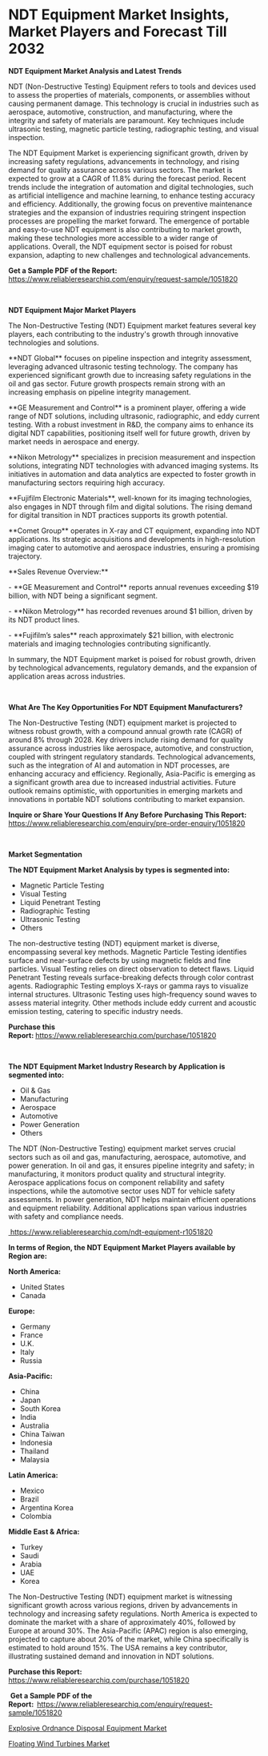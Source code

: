 <p><h1>NDT Equipment Market Insights, Market Players and Forecast Till 2032</h1></p><p><strong>NDT Equipment Market Analysis and Latest Trends</strong></p>
<p><p>NDT (Non-Destructive Testing) Equipment refers to tools and devices used to assess the properties of materials, components, or assemblies without causing permanent damage. This technology is crucial in industries such as aerospace, automotive, construction, and manufacturing, where the integrity and safety of materials are paramount. Key techniques include ultrasonic testing, magnetic particle testing, radiographic testing, and visual inspection.</p><p>The NDT Equipment Market is experiencing significant growth, driven by increasing safety regulations, advancements in technology, and rising demand for quality assurance across various sectors. The market is expected to grow at a CAGR of 11.8% during the forecast period. Recent trends include the integration of automation and digital technologies, such as artificial intelligence and machine learning, to enhance testing accuracy and efficiency. Additionally, the growing focus on preventive maintenance strategies and the expansion of industries requiring stringent inspection processes are propelling the market forward. The emergence of portable and easy-to-use NDT equipment is also contributing to market growth, making these technologies more accessible to a wider range of applications. Overall, the NDT equipment sector is poised for robust expansion, adapting to new challenges and technological advancements.</p></p>
<p><strong>Get a Sample PDF of the Report:&nbsp;</strong> <a href="https://www.reliableresearchiq.com/enquiry/request-sample/1051820?utm_campaign=1129&utm_medium=2&utm_source=Github&utm_content=ia&utm_term=16022025&utm_id=ndt-equipment">https://www.reliableresearchiq.com/enquiry/request-sample/1051820</a></p>
<p>&nbsp;</p>
<p><strong>NDT Equipment Major Market Players</strong></p>
<p><p>The Non-Destructive Testing (NDT) Equipment market features several key players, each contributing to the industry's growth through innovative technologies and solutions.</p><p>**NDT Global** focuses on pipeline inspection and integrity assessment, leveraging advanced ultrasonic testing technology. The company has experienced significant growth due to increasing safety regulations in the oil and gas sector. Future growth prospects remain strong with an increasing emphasis on pipeline integrity management.</p><p>**GE Measurement and Control** is a prominent player, offering a wide range of NDT solutions, including ultrasonic, radiographic, and eddy current testing. With a robust investment in R&D, the company aims to enhance its digital NDT capabilities, positioning itself well for future growth, driven by market needs in aerospace and energy.</p><p>**Nikon Metrology** specializes in precision measurement and inspection solutions, integrating NDT technologies with advanced imaging systems. Its initiatives in automation and data analytics are expected to foster growth in manufacturing sectors requiring high accuracy.</p><p>**Fujifilm Electronic Materials**, well-known for its imaging technologies, also engages in NDT through film and digital solutions. The rising demand for digital transition in NDT practices supports its growth potential.</p><p>**Comet Group** operates in X-ray and CT equipment, expanding into NDT applications. Its strategic acquisitions and developments in high-resolution imaging cater to automotive and aerospace industries, ensuring a promising trajectory.</p><p>**Sales Revenue Overview:**</p><p>- **GE Measurement and Control** reports annual revenues exceeding $19 billion, with NDT being a significant segment.</p><p>- **Nikon Metrology** has recorded revenues around $1 billion, driven by its NDT product lines.</p><p>- **Fujifilm’s sales** reach approximately $21 billion, with electronic materials and imaging technologies contributing significantly.</p><p>In summary, the NDT Equipment market is poised for robust growth, driven by technological advancements, regulatory demands, and the expansion of application areas across industries.</p></p>
<p>&nbsp;</p>
<p><strong>What Are The Key Opportunities For NDT Equipment Manufacturers?</strong></p>
<p><p>The Non-Destructive Testing (NDT) equipment market is projected to witness robust growth, with a compound annual growth rate (CAGR) of around 8% through 2028. Key drivers include rising demand for quality assurance across industries like aerospace, automotive, and construction, coupled with stringent regulatory standards. Technological advancements, such as the integration of AI and automation in NDT processes, are enhancing accuracy and efficiency. Regionally, Asia-Pacific is emerging as a significant growth area due to increased industrial activities. Future outlook remains optimistic, with opportunities in emerging markets and innovations in portable NDT solutions contributing to market expansion.</p></p>
<p><strong>Inquire or Share Your Questions If Any Before Purchasing This Report:</strong> <a href="https://www.reliableresearchiq.com/enquiry/pre-order-enquiry/1051820?utm_campaign=1129&utm_medium=2&utm_source=Github&utm_content=ia&utm_term=16022025&utm_id=ndt-equipment">https://www.reliableresearchiq.com/enquiry/pre-order-enquiry/1051820</a></p>
<p>&nbsp;</p>
<p><strong>Market Segmentation</strong></p>
<p><strong>The NDT Equipment Market Analysis by types is segmented into:</strong></p>
<p><ul><li>Magnetic Particle Testing</li><li>Visual Testing</li><li>Liquid Penetrant Testing</li><li>Radiographic Testing</li><li>Ultrasonic Testing</li><li>Others</li></ul></p>
<p><p>The non-destructive testing (NDT) equipment market is diverse, encompassing several key methods. Magnetic Particle Testing identifies surface and near-surface defects by using magnetic fields and fine particles. Visual Testing relies on direct observation to detect flaws. Liquid Penetrant Testing reveals surface-breaking defects through color contrast agents. Radiographic Testing employs X-rays or gamma rays to visualize internal structures. Ultrasonic Testing uses high-frequency sound waves to assess material integrity. Other methods include eddy current and acoustic emission testing, catering to specific industry needs.</p></p>
<p><strong>Purchase this Report:&nbsp;</strong><a href="https://www.reliableresearchiq.com/purchase/1051820?utm_campaign=1129&utm_medium=2&utm_source=Github&utm_content=ia&utm_term=16022025&utm_id=ndt-equipment">https://www.reliableresearchiq.com/purchase/1051820</a></p>
<p>&nbsp;</p>
<p><strong>The NDT Equipment Market Industry Research by Application is segmented into:</strong></p>
<p><ul><li>Oil & Gas</li><li>Manufacturing</li><li>Aerospace</li><li>Automotive</li><li>Power Generation</li><li>Others</li></ul></p>
<p><p>The NDT (Non-Destructive Testing) equipment market serves crucial sectors such as oil and gas, manufacturing, aerospace, automotive, and power generation. In oil and gas, it ensures pipeline integrity and safety; in manufacturing, it monitors product quality and structural integrity. Aerospace applications focus on component reliability and safety inspections, while the automotive sector uses NDT for vehicle safety assessments. In power generation, NDT helps maintain efficient operations and equipment reliability. Additional applications span various industries with safety and compliance needs.</p></p>
<p><a href="https://www.reliableresearchiq.com/ndt-equipment-r1051820?utm_campaign=1129&utm_medium=2&utm_source=Github&utm_content=ia&utm_term=16022025&utm_id=ndt-equipment">&nbsp;https://www.reliableresearchiq.com/ndt-equipment-r1051820</a></p>
<p><strong>In terms of Region, the NDT Equipment Market Players available by Region are:</strong></p>
<p>
    <p> <strong> North America: </strong>
        <ul>
            <li>United States</li>
            <li>Canada</li>
        </ul>
        </p> 
    <p> <strong> Europe: </strong>
        <ul>
            <li>Germany</li>
            <li>France</li>
            <li>U.K.</li>
            <li>Italy</li>
            <li>Russia</li>
        </ul>
        </p> 
    <p> <strong> Asia-Pacific: </strong>
        <ul>
            <li>China</li>
            <li>Japan</li>
            <li>South Korea</li>
            <li>India</li>
            <li>Australia</li>
            <li>China Taiwan</li>
            <li>Indonesia</li>
            <li>Thailand</li>
            <li>Malaysia</li>
        </ul>
        </p> 
    <p> <strong> Latin America: </strong>
        <ul>
            <li>Mexico</li>
            <li>Brazil</li>
            <li>Argentina Korea</li>
            <li>Colombia</li>
        </ul>
        </p> 
    <p> <strong> Middle East & Africa: </strong>
        <ul>
            <li>Turkey</li>
            <li>Saudi</li>
            <li>Arabia</li>
            <li>UAE</li>
            <li>Korea</li>
        </ul>
    </p>
    </p>
<p><p>The Non-Destructive Testing (NDT) equipment market is witnessing significant growth across various regions, driven by advancements in technology and increasing safety regulations. North America is expected to dominate the market with a share of approximately 40%, followed by Europe at around 30%. The Asia-Pacific (APAC) region is also emerging, projected to capture about 20% of the market, while China specifically is estimated to hold around 15%. The USA remains a key contributor, illustrating sustained demand and innovation in NDT solutions.</p></p>
<p><strong>Purchase this Report: </strong><a href="https://www.reliableresearchiq.com/purchase/1051820?utm_campaign=1129&utm_medium=2&utm_source=Github&utm_content=ia&utm_term=16022025&utm_id=ndt-equipment">https://www.reliableresearchiq.com/purchase/1051820</a></p>
<p>&nbsp;<strong>Get a Sample PDF of the Report:&nbsp;&nbsp;</strong><a href="https://www.reliableresearchiq.com/enquiry/request-sample/1051820?utm_campaign=1129&utm_medium=2&utm_source=Github&utm_content=ia&utm_term=16022025&utm_id=ndt-equipment">https://www.reliableresearchiq.com/enquiry/request-sample/1051820</a></p>
<p><strong></strong></p>
<p><p><a href="https://github.com/usraceby/Market-Research-Report-List-1/blob/main/explosive-ordnance-disposal-equipment-market.md?utm_campaign=1129&utm_medium=2&utm_source=Github&utm_content=ia&utm_term=16022025&utm_id=ndt-equipment">Explosive Ordnance Disposal Equipment Market</a></p><p><a href="https://github.com/shamstirroc7/Market-Research-Report-List-1/blob/main/floating-wind-turbines-market.md?utm_campaign=1129&utm_medium=2&utm_source=Github&utm_content=ia&utm_term=16022025&utm_id=ndt-equipment">Floating Wind Turbines Market</a></p></p>
